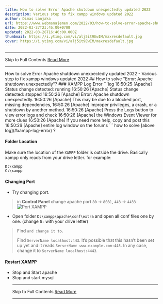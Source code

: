 ```yaml
---
title: How to solve Error Apache shutdown unexpectedly updated 2022
description: Various step to fix xampp windows updated 2022
author: Dimas Lanjaka
url: https://www.webmanajemen.com/2022/03/how-to-solve-error-apache-shutdown-unexpectedly.html
date: 2022-03-27T23:46:00+0700
updated: 2022-03-26T16:46:00.000Z
thumbnail: https://i.ytimg.com/vi/alj5it9EwIM/maxresdefault.jpg
cover: https://i.ytimg.com/vi/alj5it9EwIM/maxresdefault.jpg
---
```


<hr/> Skip to Full Contents <a href="https://www.webmanajemen.com/2022/03/how-to-solve-error-apache-shutdown-unexpectedly.html" rel="follow" class="button" id="read-more">Read More</a> <hr/> How to solve Error Apache shutdown unexpectedly updated 2022 - Various step to fix xampp windows updated 2022 ## How to solve "Error: Apache shutdown unexpectedly"?
### XAMPP Log Error
```log
16:50:25  [Apache]     Status change detected: running
16:50:26  [Apache]     Status change detected: stopped
16:50:26  [Apache]     Error: Apache shutdown unexpectedly.
16:50:26  [Apache]     This may be due to a blocked port, missing dependencies,
16:50:26  [Apache]     improper privileges, a crash, or a shutdown by another method.
16:50:26  [Apache]     Press the Logs button to view error logs and check
16:50:26  [Apache]     the Windows Event Viewer for more clues
16:50:26  [Apache]     If you need more help, copy and post this
16:50:26  [Apache]     entire log window on the forums
```
how to solve [above log](#xampp-log-error) ?

#### Folder Location
Make sure the location of the `XAMPP` folder is outside the drive. Basically xampp only reads from your drive letter. for example:
```text
D:\xampp
C:\xampp
```

#### Changing Port
- Try changing port.
> in **Control Panel** change apache port `80` -> `8081`, `443` -> `4433`
![Port XAMPP](https://i.stack.imgur.com/McjHN.png)
- Open folder `D:\xampp\apache\conf\extra` and open all conf files one by one. (change `D:` with your drive letter)
> Find `` and change it to ``.
>
> Find `ServerName localhost:443`. It’s possible that this hasn’t been set up yet and it reads `ServerName www.example.com:443`. In any case, change it to `ServerName localhost:4443`.

#### Restart XAMPP
- Stop and Start apache
- Stop and start mysql <hr/> Skip to Full Contents <a href="https://www.webmanajemen.com/2022/03/how-to-solve-error-apache-shutdown-unexpectedly.html" rel="follow" class="button" id="read-more">Read More</a> <hr/>